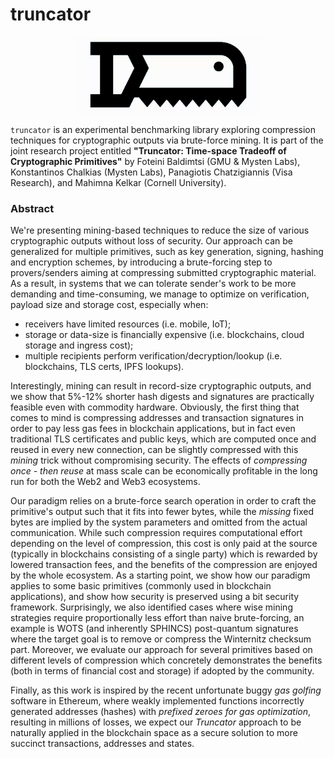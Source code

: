 # truncator

<p align="center">
  <img width="300" src="images/truncator_logo.png">
</p>

`truncator` is an experimental benchmarking library exploring compression techniques for cryptographic outputs via 
brute-force mining. It is part of the joint research project entitled <b>"Truncator: Time-space Tradeoff of Cryptographic 
Primitives"</b> by Foteini Baldimtsi (GMU & Mysten Labs), Konstantinos Chalkias (Mysten Labs),
Panagiotis Chatzigiannis (Visa Research), and Mahimna Kelkar (Cornell University).

### Abstract

We're presenting mining-based techniques to reduce the size of various cryptographic outputs without loss of security. 
Our approach can be  generalized for multiple primitives, such as key generation, signing, hashing and encryption 
schemes, by introducing a brute-forcing step to provers/senders aiming at compressing submitted cryptographic material. 
As a result, in systems that we can tolerate sender's work to be more demanding and time-consuming,
we manage to optimize on verification, payload size and storage cost, especially when:
- receivers have limited resources (i.e. mobile, IoT);
- storage or data-size is financially expensive (i.e. blockchains, cloud storage and ingress cost);
- multiple recipients perform verification/decryption/lookup (i.e. blockchains, TLS certs, IPFS lookups).


Interestingly, mining can result in record-size cryptographic outputs, and we show that 5\%-12\% shorter hash digests 
and signatures are practically feasible even with commodity hardware. Obviously, the first thing that comes to mind is 
compressing addresses and transaction signatures in order to pay less gas fees in blockchain applications, but in fact 
even traditional TLS certificates and public keys, which are computed once and reused in every new connection, can be 
slightly compressed with this _mining_ trick without compromising security. The effects of 
_compressing once - then reuse_ at mass scale can be economically profitable in the long run for both the Web2 and 
Web3 ecosystems.
    
Our paradigm relies on a brute-force search operation in order to craft the primitive's output such that it fits into 
fewer bytes, while the _missing_ fixed bytes are implied by the system parameters and omitted from the actual 
communication. While such compression requires computational effort depending on the level of compression, this cost is 
only paid at the source (typically in blockchains consisting of a single party) which is rewarded by lowered transaction
fees, and the benefits of the compression are enjoyed by the whole ecosystem. As a starting point, we show how our 
paradigm applies to some basic primitives (commonly used in blockchain applications), and show how security is preserved
using a bit security framework. Surprisingly, we also identified cases where wise mining strategies require 
proportionally less effort than naive brute-forcing, an example is WOTS (and inherently SPHINCS) post-quantum signatures
where the target goal is to remove or compress the Winternitz checksum part. Moreover, we evaluate our approach for 
several primitives based on different levels of compression which concretely demonstrates the benefits (both in terms 
of financial cost and storage) if adopted by the community.
    
Finally, as this work is inspired by the recent unfortunate buggy _gas golfing_ software in Ethereum, where weakly 
implemented functions incorrectly generated addresses (hashes) with _prefixed zeroes for gas optimization_, resulting in
millions of losses, we expect our _Truncator_ approach to be naturally applied in the blockchain space as a secure 
solution to more succinct transactions, addresses and states.
